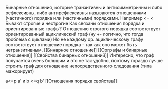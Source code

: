 Бинарные отношения, которые транзитивны и антисимметричны и либо рефлексивны, либо антирефлексивны называются отношениями (частичного) порядка или (частичными) порядками.
Например <= <
Бывают строгие и нестрогие
Как связаны отношения порядка и ориентированные графы? Отношению строгого порядка соответствует ориентированный ациклический граф (ну +- логично, что тогда проблема с циклами)
Но не каждому ор. ациклическому графу соответствует отношение порядка - так как оно может быть нетранзитивным.
[[Бинарное отношение]]
[[Орграфы и бинарные отношения]]
[[Свойства бинарных отношений]]
Интересно, что граф получается очень большим и это не так удобно, поэтому гораздо лучше строить граф для отношение непосредственного следования (типа мажорирует)
<p = {(x, y) | (x <p y) * (не существует z такого, что (x <p z) * (z <p y))}
Ну то есть что если x меньше y, то x <p* y и между ними нет элементов - определено для любого отношения порядка на конечном множестве, но на бесконечном проблемы
граф непостредственного следования для 1, 2, 3, 4 совпадает с ориентированным путём
граф G(V, мажорирует) отношения непосредственного следования называют диаграммой Хассе.
Если отношение порядка это такое, где любые 2 элемента сравнимы, то такое отношение - линейное
Диаграмма Хассе - граф путь
Частичный перед порядком = нелинейный
Пусть <=p и <=q отношения порядка на A и B соответственно
тогда их произведением определим как
(a, b) <= pxq (a', b') => a<=p a' и b <=q b'
[[Отношения порядка свойства]]
